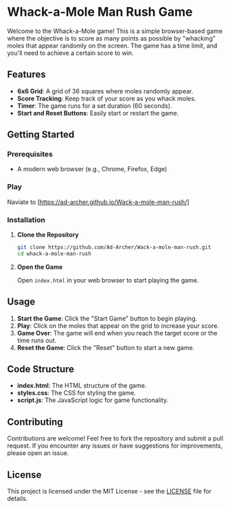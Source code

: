

# Whack-a-Mole Man Rush Game

Welcome to the Whack-a-Mole game! This is a simple browser-based game where the objective is to score as many points as possible by "whacking" moles that appear randomly on the screen. The game has a time limit, and you'll need to achieve a certain score to win.

## Features

- **6x6 Grid**: A grid of 36 squares where moles randomly appear.
- **Score Tracking**: Keep track of your score as you whack moles.
- **Timer**: The game runs for a set duration (60 seconds).
- **Start and Reset Buttons**: Easily start or restart the game.

## Getting Started

### Prerequisites

- A modern web browser (e.g., Chrome, Firefox, Edge)

### Play
Naviate to [https://ad-archer.github.io/Wack-a-mole-man-rush/]

### Installation

1. **Clone the Repository**

   ```bash
   git clone https://github.com/Ad-Archer/Wack-a-mole-man-rush.git
   cd whack-a-mole-man-rush
   ```

2. **Open the Game**

   Open `index.html` in your web browser to start playing the game.

## Usage

1. **Start the Game**: Click the "Start Game" button to begin playing.
2. **Play**: Click on the moles that appear on the grid to increase your score.
3. **Game Over**: The game will end when you reach the target score or the time runs out.
4. **Reset the Game**: Click the "Reset" button to start a new game.

## Code Structure

- **index.html**: The HTML structure of the game.
- **styles.css**: The CSS for styling the game.
- **script.js**: The JavaScript logic for game functionality.


## Contributing

Contributions are welcome! Feel free to fork the repository and submit a pull request. If you encounter any issues or have suggestions for improvements, please open an issue.

## License

This project is licensed under the MIT License - see the [LICENSE](LICENSE) file for details.

